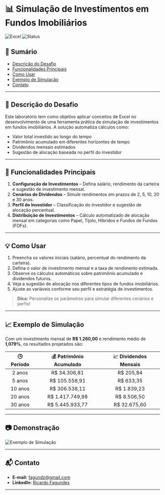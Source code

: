 # 📊 Simulação de Investimentos em Fundos Imobiliários

![Excel](https://img.shields.io/badge/Excel-Spreadsheet-brightgreen) ![Status](https://img.shields.io/badge/status-ativo-success)

## 📑 Sumário

- [Descrição do Desafio](#descrição-do-desafio)
- [Funcionalidades Principais](#funcionalidades-principais)
- [Como Usar](#como-usar)
- [Exemplo de Simulação](#exemplo-de-simulação)
- [Contato](#contato)

---

## 📝 Descrição do Desafio

Este laboratório tem como objetivo aplicar conceitos de Excel no desenvolvimento de uma ferramenta prática de simulação de investimentos em fundos imobiliários. A solução automatiza cálculos como:

- Valor total investido ao longo do tempo
- Patrimônio acumulado em diferentes horizontes de tempo
- Dividendos mensais estimados
- Sugestão de alocação baseada no perfil do investidor

---

## 🚀 Funcionalidades Principais

1. **Configuração de Investimentos** – Defina salário, rendimento da carteira e sugestão de investimento mensal.
2. **Cenários de Dividendos** – Simule rendimentos em prazos de 2, 5, 10, 20 e 30 anos.
3. **Perfil do Investidor** – Classificação do investidor e sugestão de alocação percentual.
4. **Distribuição de Investimentos** – Cálculo automatizado de alocação mensal em categorias como Papel, Tijolo, Híbridos e Fundos de Fundos (FOFs).

---

## 💡 Como Usar

1. Preencha os valores iniciais (salário, percentual do rendimento da carteira).
2. Defina o valor de investimento mensal e a taxa de rendimento estimada.
3. Observe os cálculos automáticos sobre patrimônio acumulado e dividendos futuros.
4. Veja a sugestão de alocação nos diferentes tipos de fundos imobiliários.
5. Ajuste as variáveis conforme seu perfil e estratégia de investimentos.

> **Dica:** Personalize os parâmetros para simular diferentes cenários e perfis!

---

## 📈 Exemplo de Simulação

Com um investimento mensal de **R$ 1.260,00** e rendimento médio de **1,079%**, os resultados projetados são:

| 🕒 Período | 💰 Patrimônio Acumulado | 📈 Dividendos Mensais |
|:---------:|:----------------------:|:--------------------:|
| 2 anos    | R$ 34.306,81           | R$ 205,84            |
| 5 anos    | R$ 105.558,91          | R$ 633,35            |
| 10 anos   | R$ 306.538,11          | R$ 1.839,23          |
| 20 anos   | R$ 1.417.749,98        | R$ 8.506,50          |
| 30 anos   | R$ 5.445.933,77        | R$ 32.675,60         |

---

## 📷 Demonstração

![Exemplo de Simulação](https://github.com/R1c4rd0F4gund3s/Santander---Excel-com-Inteligencia-Artificial-Lab-Dominando-Tabelas/blob/main/Demo_Planilha_Investimento1.gif)

---

## 📬 Contato

- **E-mail:** [fagundz@gmail.com](mailto:fagundz@gmail.com)
- **LinkedIn:** [Ricardo Fagundes](https://www.linkedin.com/in/ricardofagundes/)

---
